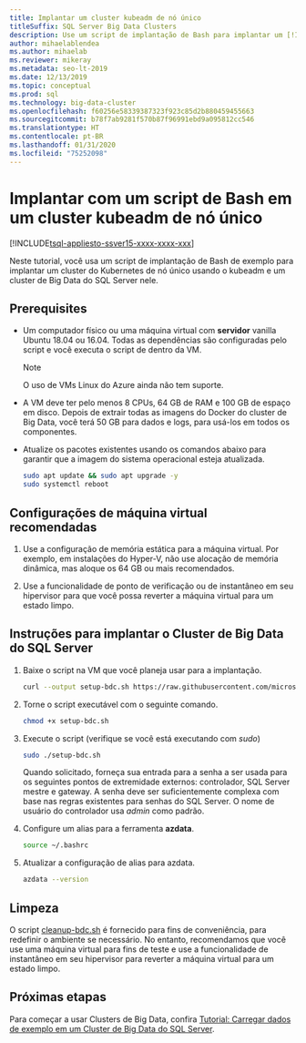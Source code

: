 ```yaml
---
title: Implantar um cluster kubeadm de nó único
titleSuffix: SQL Server Big Data Clusters
description: Use um script de implantação de Bash para implantar um [!INCLUDE[big-data-clusters-2019](../includes/ssbigdataclusters-ver15.md)] em um cluster kubeadm de nó único.
author: mihaelablendea
ms.author: mihaelab
ms.reviewer: mikeray
ms.metadata: seo-lt-2019
ms.date: 12/13/2019
ms.topic: conceptual
ms.prod: sql
ms.technology: big-data-cluster
ms.openlocfilehash: f60256e58339387323f923c85d2b880459455663
ms.sourcegitcommit: b78f7ab9281f570b87f96991ebd9a095812cc546
ms.translationtype: HT
ms.contentlocale: pt-BR
ms.lasthandoff: 01/31/2020
ms.locfileid: "75252098"
---
```

# <a name="deploy-with-a-bash-script-to-a-single-node-kubeadm-cluster"></a>Implantar com um script de Bash em um cluster kubeadm de nó único

[!INCLUDE[tsql-appliesto-ssver15-xxxx-xxxx-xxx](../includes/tsql-appliesto-ssver15-xxxx-xxxx-xxx.md)]

Neste tutorial, você usa um script de implantação de Bash de exemplo para implantar um cluster do Kubernetes de nó único usando o kubeadm e um cluster de Big Data do SQL Server nele.

## <a name="prerequisites"></a>Prerequisites

- Um computador físico ou uma máquina virtual com **servidor** vanilla Ubuntu 18.04 ou 16.04. Todas as dependências são configuradas pelo script e você executa o script de dentro da VM.

  > [!NOTE]
  > O uso de VMs Linux do Azure ainda não tem suporte.

- A VM deve ter pelo menos 8 CPUs, 64 GB de RAM e 100 GB de espaço em disco. Depois de extrair todas as imagens do Docker do cluster de Big Data, você terá 50 GB para dados e logs, para usá-los em todos os componentes.

- Atualize os pacotes existentes usando os comandos abaixo para garantir que a imagem do sistema operacional esteja atualizada.

   ``` bash
   sudo apt update && sudo apt upgrade -y
   sudo systemctl reboot
   ```

## <a name="recommended-virtual-machine-settings"></a>Configurações de máquina virtual recomendadas

1. Use a configuração de memória estática para a máquina virtual. Por exemplo, em instalações do Hyper-V, não use alocação de memória dinâmica, mas aloque os 64 GB ou mais recomendados.

1. Use a funcionalidade de ponto de verificação ou de instantâneo em seu hipervisor para que você possa reverter a máquina virtual para um estado limpo.


## <a name="instructions-to-deploy-sql-server-big-data-cluster"></a>Instruções para implantar o Cluster de Big Data do SQL Server

1. Baixe o script na VM que você planeja usar para a implantação.

   ```bash
   curl --output setup-bdc.sh https://raw.githubusercontent.com/microsoft/sql-server-samples/master/samples/features/sql-big-data-cluster/deployment/kubeadm/ubuntu-single-node-vm/setup-bdc.sh
   ```

2. Torne o script executável com o seguinte comando.

   ```bash
   chmod +x setup-bdc.sh
   ```

3. Execute o script (verifique se você está executando com *sudo*)

   ```bash
   sudo ./setup-bdc.sh
   ```

   Quando solicitado, forneça sua entrada para a senha a ser usada para os seguintes pontos de extremidade externos: controlador, SQL Server mestre e gateway. A senha deve ser suficientemente complexa com base nas regras existentes para senhas do SQL Server. O nome de usuário do controlador usa *admin* como padrão.

4. Configure um alias para a ferramenta **azdata**.

   ```bash
   source ~/.bashrc
   ```

5. Atualizar a configuração de alias para azdata.

   ```bash
   azdata --version
   ```

## <a name="cleanup"></a>Limpeza

O script [cleanup-bdc.sh](https://raw.githubusercontent.com/microsoft/sql-server-samples/master/samples/features/sql-big-data-cluster/deployment/kubeadm/ubuntu-single-node-vm/cleanup-bdc.sh) é fornecido para fins de conveniência, para redefinir o ambiente se necessário. No entanto, recomendamos que você use uma máquina virtual para fins de teste e use a funcionalidade de instantâneo em seu hipervisor para reverter a máquina virtual para um estado limpo.

## <a name="next-steps"></a>Próximas etapas

Para começar a usar Clusters de Big Data, confira [Tutorial: Carregar dados de exemplo em um Cluster de Big Data do SQL Server](tutorial-load-sample-data.md).
